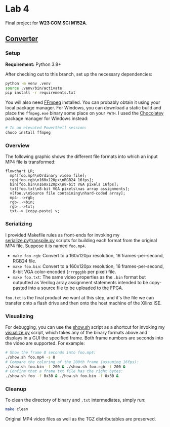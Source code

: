 # Lab 4


Final project for **W23 COM SCI M152A**.


## [Converter](converter/)


### Setup


**Requirement:** Python 3.8+

After checking out to this branch, set up the necessary dependencies:

```sh
python -m venv .venv
source .venv/bin/activate
pip install -r requirements.txt
```

You will also need [FFmpeg](https://ffmpeg.org/download.html) installed.
You can probably obtain it using your local package manager. For Windows, you
can download a static build and place the `ffmpeg.exe` binary some place
on your `PATH`. I used the [Chocolatey](https://chocolatey.org/) package manager
for Windows instead:

```powershell
# In an elevated PowerShell session:
choco install ffmpeg
```


### Overview


The following graphic shows the different file formats into which an input MP4
file is transformed:

```mermaid
flowchart LR;
  mp4[foo.mp4\nOrdinary video file];
  rgb[foo.rgb\n160x120px\nRGB24 16fps];
  bin[foo.bin\n160x120px\n8-bit VGA pixels 16fps];
  txt[foo.txt\n8-bit VGA pixels\nas array assignments];
  v[foo.v\nSource file containing\nhard-coded array];
  mp4-.->rgb;
  rgb-.->bin;
  rgb-.->txt;
  txt--> |copy-paste| v;
```


### Serializing


I provided Makefile rules as front-ends for invoking my
[serialize.py](converter/serialize.py)/[transpile.py](converter/transpile.py) scripts for building each format from the
original MP4 file. Suppose it is named `foo.mp4`.

* `make foo.rgb`: Convert to a 160x120px resolution, 16 frames-per-second, RGB24
  file.
* `make foo.bin`: Convert to a 160x120px resolution, 16 frames-per-second, 8-bit
  VGA color-encoded (`rrrgggbb` per pixel) file.
* `make foo.txt`: The same video properties as the `.bin` format but outputted
  as Verilog array assignment statements intended to be copy-pasted into a
  source file to be uploaded to the FPGA.

`foo.txt` is the final product we want at this step, and it's the file we can
transfer onto a flash drive and then onto the host machine of the Xilinx ISE.


### Visualizing


For debugging, you can use the [show.sh](show.sh) script as a shortcut for
invoking my [visualize.py](converter/visualize.py) script, which takes any of
the binary formats above and displays in a GUI the specified frame. Both frame
numbers are seconds into the video are supported. For example:

```sh
# Show the frame 8 seconds into foo.mp4:
./show.sh foo.mp4 -s 8
# Compare the coloring of the 200th frame (assuming 16fps):
./show.sh foo.bin -f 200 & ./show.sh foo.rgb -f 200 &
# Confirm that a frame txt file has the right bytes:
./show.sh foo -f 0x30 & ./how.sh foo.bin -f 0x30 &
```


### Cleanup


To clean the directory of binary and `.txt` intermediates, simply run:

```sh
make clean
```

Original MP4 video files as well as the TGZ distributables are preserved.
